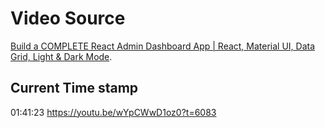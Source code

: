 # Video Source

[Build a COMPLETE React Admin Dashboard App | React, Material UI, Data Grid, Light & Dark Mode](https://www.youtube.com/watch?v=wYpCWwD1oz0).

## Current Time stamp

01:41:23
https://youtu.be/wYpCWwD1oz0?t=6083

